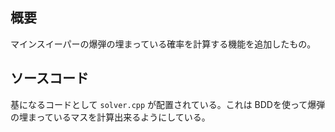 ## 概要

マインスイーパーの爆弾の埋まっている確率を計算する機能を追加したもの。


## ソースコード

基になるコードとして `solver.cpp` が配置されている。これは BDDを使って爆弾の埋まっているマスを計算出来るようにしている。